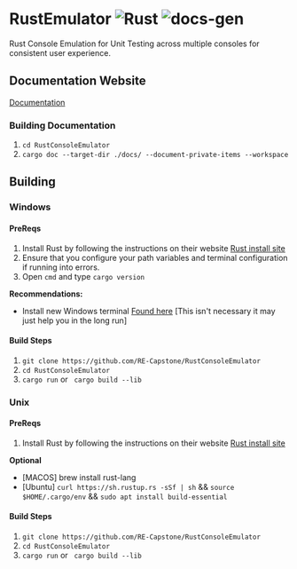 # RustEmulator ![Rust](https://github.com/RE-Capstone/RustConsoleEmulator/workflows/Rust/badge.svg) ![docs-gen](https://github.com/RE-Capstone/RustConsoleEmulator/workflows/docs-gen/badge.svg?branch=master)
Rust Console Emulation for Unit Testing across multiple consoles for consistent user experience.

## Documentation Website

[Documentation](https://re-capstone.github.io/ConsoleTester/)

### Building Documentation

1. ` cd RustConsoleEmulator `
2. ` cargo doc --target-dir ./docs/ --document-private-items --workspace `

## Building

### Windows

#### PreReqs

1. Install Rust by following the instructions on their website [Rust install site](https://www.rust-lang.org/tools/install)
2. Ensure that you configure your path variables and terminal configuration if running into errors.
3. Open ` cmd ` and type ` cargo version `

**Recommendations:**
- Install new Windows terminal [Found here](https://github.com/microsoft/terminal) [This isn't necessary it may just help you in the long run]

#### Build Steps

1. ` git clone https://github.com/RE-Capstone/RustConsoleEmulator `
2. ` cd RustConsoleEmulator `
3. ` cargo run ` or ` cargo build --lib`


### Unix

#### PreReqs

1. Install Rust by following the instructions on their website [Rust install site](https://www.rust-lang.org/tools/install)

**Optional**
- [MACOS] brew install rust-lang
- [Ubuntu] ` curl https://sh.rustup.rs -sSf | sh ` && ` source $HOME/.cargo/env ` && ` sudo apt install build-essential `

#### Build Steps

1. ` git clone https://github.com/RE-Capstone/RustConsoleEmulator `
2. ` cd RustConsoleEmulator `
3. ` cargo run ` or ` cargo build --lib`
